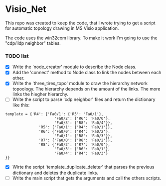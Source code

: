 # Visio_Net
This repo was created to keep the code, that I wrote trying to get a script for automatic topology drawing  in MS Visio application.

The code uses the win32com library.
To make it work I'm going to use the "cdp/lldp neighbor" tables.


### TODO list

- [x] Write the 'node_creator' module to describe the Node class.
- [x] Add the 'connect' method to Node class to link the nodes between each other.
- [x] Write the 'three_tires_topo' module to draw the hierarchy network topoology.
      The hierarchy depends on the amount of the links.
      The more links the hiegher hierarchy.
- [ ] Write the script to parse 'cdp neighbor' files and return the dictionary like this:
```
template = {'R4': {'Fa0/1': {'R5': 'Fa0/1'},
                      'Fa0/2': {'R6': 'Fa0/0'},
                      'Fa0/3': {'R8': 'Fa0/4'}},
               'R5': {'Fa0/1': {'R4': 'Fa0/1'}},
               'R6': {'Fa0/0': {'R4': 'Fa0/2'},
                      'Fa0/1': {'R8': 'Fa0/3'}},
               'R7': {'Fa0/0': {'R8': 'Fa0/2'}},
               'R8': {'Fa0/2': {'R7': 'Fa0/0'},
                      'Fa0/3': {'R6': 'Fa0/1'},
                      'Fa0/4': {'R4': 'Fa0/3'}
}}
```
- [x] Wirte the script 'template_duplicate_deleter' that parses the previous dictionary and deletes the duplicate links.
- [ ] Write the main script that gets the arguments and call the others scripts.
